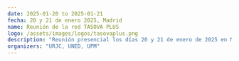 ```yaml
---
date: 2025-01-20 to 2025-01-21
fecha: 20 y 21 de enero 2025, Madrid
name: Reunión de la red TASOVA PLUS 
logo: /assets/images/logos/tasovaplus.png
description: "Reunión presencial los días 20 y 21 de enero de 2025 en Madrid."
organizers: "URJC, UNED, UPM"
---
```

